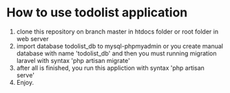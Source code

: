 # How to use todolist application
1. clone this repository on branch master in htdocs folder or root folder in web server
2. import database todolist_db to mysql-phpmyadmin or you create manual database with name 'todolist_db' and then you must running migration laravel with syntax 'php artisan migrate'
3. after all is finished, you run this appliction with syntax 'php artisan serve'
4. Enjoy.
